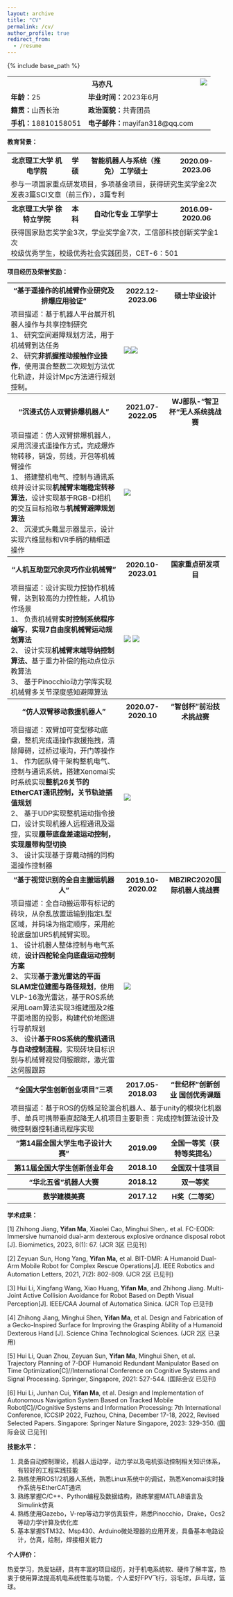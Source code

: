 ```yaml
---
layout: archive
title: "CV"
permalink: /cv/
author_profile: true
redirect_from:
  - /resume
---
```


{% include base_path %}


<table>
<tr>
  <th colspan="2">马亦凡</th>
  <th colspan="1" rowspan="4" valign="top"><image src="../images/Aspose.Words.6cdd6670-e7db-4909-a7d9-43ddf5ef7a58.001.png"/></th>
</tr>
<tr><td colspan="1" valign="top"><b>年龄：</b>25</td><td colspan="1" valign="top"><b>毕业时间：</b>2023年6月</td></tr>
<tr><td colspan="1" valign="top"><b>籍贯：</b>山西长治</td><td colspan="1" valign="top"><b>政治面貌：</b>共青团员</td></tr>
<tr><td colspan="1" valign="top"><b>手机：</b>18810158051</td><td colspan="1" valign="top"><b>电子邮件：</b>mayifan318@qq.com</td></tr>
</table>


**教育背景：**


<table>
  <tr>
    <th>北京理工大学 机电学院</th>
    <th>学硕</th>
    <th>智能机器人与系统（推免） 工学硕士</th>
    <th>2020.09-2023.06</th>
  </tr>
  <tr>
    <td colspan="4">参与一项国家重点研发项目，多项基金项目，获得研究生奖学金2次  <br>  发表3篇SCI文章（前三作），3篇专利</td>
  </tr>
  <tr>
    <th>北京理工大学 徐特立学院</th>
    <th>本科</th>
    <th>自动化专业 工学学士</th>
    <th>2016.09-2020.06</th>
  </tr>
  <tr>
    <td colspan="4">获得国家励志奖学金3次，学业奖学金7次，工信部科技创新奖学金1次<br>校级优秀学生，校级优秀社会实践团员，CET-6：501</td>
  </tr>
</table>


**项目经历及荣誉奖励：**


<table>
  <tr>
    <th>“基于遥操作的机械臂作业研究及排爆应用验证”</th>
    <th>2022.12-2023.06</th>
    <th>硕士毕业设计</th>
  </tr>
  <tr>
    <td colspan="1">项目描述：基于机器人平台展开机器人操作与共享控制研究<br>1、 研究空间避障规划方法，用于机械臂到达任务<br>2、 研究<b>非抓握推动接触作业操作</b>，使用混合整数二次规划方法优化轨迹，并设计Mpc方法进行规划控制。</td>
    <td colspan="2"><image src="../images/Aspose.Words.6cdd6670-e7db-4909-a7d9-43ddf5ef7a58.002.png"/><image src="../images/Aspose.Words.6cdd6670-e7db-4909-a7d9-43ddf5ef7a58.003.png"/></td>
  </tr>

   <tr>
    <th>“沉浸式仿人双臂排爆机器人”</th>
    <th>2021.07-2022.05</th>
    <th>WJ部队-“智卫杯“无人系统挑战赛</th>
  </tr>
  <tr>
    <td colspan="1">项目描述：仿人双臂排爆机器人，采用沉浸式遥操作方式，完成爆炸物转移，销毁，剪线，开包等机械臂操作<br>1、 搭建整机电气、控制与通讯系统并设计实现<b>机械臂末端稳定转移算法</b>，设计实现基于RGB-D相机的交互目标拾取与<b>机械臂避障规划算法</b><br>2、 沉浸式头戴显示器显示，设计实现六维鼠标和VR手柄的精细遥操作</td>
    <td colspan="2"><image src="../images/Aspose.Words.6cdd6670-e7db-4909-a7d9-43ddf5ef7a58.004.png"/></td>
  </tr>

   <tr>
    <th>“人机互助型冗余灵巧作业机械臂”</th>
    <th>2020.10-2023.01</th>
    <th>国家重点研发项目</th>
  </tr>
  <tr>
    <td colspan="1">项目描述：设计实现力控协作机械臂，达到较高的力控性能，人机协作场景<br>1、 负责机械臂<b>实时控制系统程序编写</b>，<b>实现7自由度机械臂运动规划算法</b><br>2、 设计实现<b>机械臂末端导纳控制算法、</b>基于重力补偿的拖动点位示教算法<br>3、 基于Pinocchio动力学库实现机械臂多关节深度感知避障算法</td>
    <td colspan="2">
      <image src="../images/Aspose.Words.6cdd6670-e7db-4909-a7d9-43ddf5ef7a58.005.png"/>
      <image src="../images/Aspose.Words.6cdd6670-e7db-4909-a7d9-43ddf5ef7a58.006.png"/>
    </td>
  </tr>

   <tr>
    <th>“仿人双臂移动救援机器人”</th>
    <th>2020.07-2020.10</th>
    <th>“智创杯”前沿技术挑战赛</th>
  </tr>
  <tr>
    <td colspan="1">项目描述：双臂加可变型移动底盘，整机完成遥操作救援拖拽，清除障碍，过桥过壕沟，开门等操作<br>1、 作为团队骨干架构整机电气、控制与通讯系统，搭建Xenomai实时系统实现<b>整机26关节的EtherCAT通讯控制，关节轨迹插值规划</b><br>2、 基于UDP实现整机运动指令接口，设计实现机器人远程通讯及遥控，实现<b>履带底盘差速运动控制，实现履带构型切换</b><br>3、 设计实现基于穿戴动捕的同构遥操作控制器</td>
    <td colspan="2"><image src="../images/Aspose.Words.6cdd6670-e7db-4909-a7d9-43ddf5ef7a58.007.png"/></td>
  </tr>

   <tr>
    <th>“基于视觉识别的全自主搬运机器人”</th>
    <th>2019.10-2020.02</th>
    <th>MBZIRC2020国际机器人挑战赛</th>
  </tr>
  <tr>
    <td colspan="1">项目描述：全自动搬运带有标记的砖块，从杂乱放置运输到指定L型区域，并码垛为指定顺序，采用舵轮底盘加UR5机械臂实现。<br>1、 设计机器人整体控制与电气系统，<b>设计四舵轮全向底盘运动控制方案</b><br>2、 实现<b>基于激光雷达的平面SLAM定位建图与路径规划</b>，使用VLP-16激光雷达，基于ROS系统采用Loam算法实现3维建图及2维平面地图的投影，构建代价地图进行导航规划<br>3、 设计<b>基于ROS系统的整机通讯与自动控制流程</b>，实现砖块目标识别与机械臂视觉伺服跟踪，激光雷达伺服跟踪</td>
    <td colspan="2"><image src="../images/Aspose.Words.6cdd6670-e7db-4909-a7d9-43ddf5ef7a58.008.png"/></td>
  </tr>

   <tr>
    <th>“全国大学生创新创业项目”三项</th>
    <th>2017.05-2018.03</th>
    <th>“世纪杯”创新创业 国创优秀课题</th>
  </tr>
   <tr>
    <td colspan="3">项目描述：基于ROS的仿蛛足轮混合机器人、基于unity的模块化机器手、单兵可携带垂直起降无人机项目主要职责：完成控制算法设计及微控制器控制通讯程序实现</td>
  </tr>

   <tr>
    <th>“第14届全国大学生电子设计大赛”</th>
    <th>2019.09</th>
    <th>全国一等奖（获特等奖提名）</th>
  </tr>

   <tr>
    <th>第11届全国大学生创新创业年会</th>
    <th>2018.10</th>
    <th>全国双十佳项目</th>
  </tr>

   <tr>
    <th>“华北五省”机器人大赛</th>
    <th>2018.12</th>
    <th>双一等奖</th>
  </tr>

   <tr>
    <th>数学建模美赛</th>
    <th>2017.12</th>
    <th>H奖（二等奖）</th>
  </tr>


</table>



**学术成果：**

[1] Zhihong Jiang, **Yifan Ma**, Xiaolei Cao, Minghui Shen,. et al. FC-EODR: Immersive humanoid dual-arm dexterous explosive ordnance disposal robot [J]. Biomimetics, 2023, 8(1): 67. (JCR 3区 已见刊)

[2] Zeyuan Sun, Hong Yang, **Yifan Ma,** et al. BIT-DMR: A Humanoid Dual-Arm Mobile Robot for Complex Rescue Operations[J]. IEEE Robotics and Automation Letters, 2021, 7(2): 802-809. (JCR 2区 已见刊)

[3] Hui Li, Xingfang Wang, Xiao Huang, **Yifan Ma**, and Zhihong Jiang. Multi-Joint Active Collision Avoidance for Robot Based on Depth Visual Perception[J]. IEEE/CAA Journal of Automatica Sinica. (JCR Top 已见刊)

[4] Zhihong Jiang, Minghui Shen, **Yifan Ma**, et al. Design and Fabrication of a Gecko-Inspired Surface for Improving the Grasping Ability of a Humanoid Dexterous Hand [J]. Science China Technological Sciences. (JCR 2区 已录用)

[5] Hui Li, Quan Zhou, Zeyuan Sun, **Yifan Ma**, Minghui Shen, et al. Trajectory Planning of 7-DOF Humanoid Redundant Manipulator Based on Time Optimization[C]//International Conference on Cognitive Systems and Signal Processing. Springer, Singapore, 2021: 527-544. (国际会议 已见刊)

[6] Hui Li, Junhan Cui, **Yifan Ma**, et al. Design and Implementation of Autonomous Navigation System Based on Tracked Mobile Robot[C]//Cognitive Systems and Information Processing: 7th International Conference, ICCSIP 2022, Fuzhou, China, December 17-18, 2022, Revised Selected Papers. Singapore: Springer Nature Singapore, 2023: 329-350. (国际会议 已见刊)

**技能水平：**

1. 具备自动控制理论，机器人运动学，动力学以及电机驱动控制相关知识体系，有较好的工程实践技能
2. 熟练使用ROS1/2机器人系统，熟悉Linux系统中的调试，熟悉Xenomai实时操作系统与EtherCAT通讯
3. 熟练掌握C/C++、Python编程及数据结构，熟练掌握MATLAB语言及Simulink仿真
4. 熟练使用Gazebo，V-rep等动力学仿真软件，熟悉Pinocchio，Drake，Ocs2等动力学计算及优化库
5. 基本掌握STM32、Msp430、Arduino微处理器的应用开发，具备基本电路设计，仿真，绘制，焊接相关能力

**个人评价：**

热爱学习，热爱钻研，具有丰富的项目经历，对于机电系统软、硬件了解丰富，热衷于使用算法提高机电系统性能与功能，个人爱好FPV飞行，羽毛球，乒乓球，篮球。
